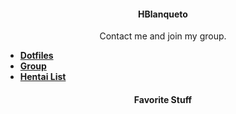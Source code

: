 
<h4 align="center">HBlanqueto</h2>
<p align="center">Contact me and join my group.</p>

- **[Dotfiles](https://github.com/Hblanqueto/The-Sensuals-Dotfiles)**
- **[Group](https://www.facebook.com/groups/3401196263237743)**
- **[Hentai List](https://www.youtube.com/watch?v=WQRObrOqXho)**

<h4 align="center">Favorite Stuff</h2>
